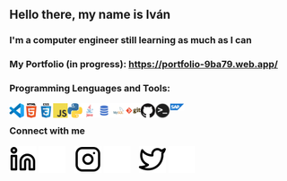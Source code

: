 ## Hello there, my name is Iván

### I'm a computer engineer still learning as much as I can

### My Portfolio (in progress): https://portfolio-9ba79.web.app/


### Programming Lenguages and Tools:
<img align="left" alt="Visual Studio Code" width="26px" src="https://raw.githubusercontent.com/github/explore/80688e429a7d4ef2fca1e82350fe8e3517d3494d/topics/visual-studio-code/visual-studio-code.png" />
<img align="left" alt="HTML5" width="26px" src="https://raw.githubusercontent.com/github/explore/80688e429a7d4ef2fca1e82350fe8e3517d3494d/topics/html/html.png" />
<img align="left" alt="CSS3" width="26px" src="https://raw.githubusercontent.com/github/explore/80688e429a7d4ef2fca1e82350fe8e3517d3494d/topics/css/css.png" />
<img align="left" alt="JavaScript" width="26px" src="https://raw.githubusercontent.com/github/explore/80688e429a7d4ef2fca1e82350fe8e3517d3494d/topics/javascript/javascript.png" />
<img align="left" alt="Python" width="26px" src="./img/python.jpg" />
<img align="left" alt="Java" width="26px" src="./img/Java.png" />
<img align="left" alt="SQL" width="26px" src="https://raw.githubusercontent.com/github/explore/80688e429a7d4ef2fca1e82350fe8e3517d3494d/topics/sql/sql.png" />
<img align="left" alt="MySQL" width="26px" src="https://raw.githubusercontent.com/github/explore/80688e429a7d4ef2fca1e82350fe8e3517d3494d/topics/mysql/mysql.png" />
<img align="left" alt="Git" width="26px" src="https://raw.githubusercontent.com/github/explore/80688e429a7d4ef2fca1e82350fe8e3517d3494d/topics/git/git.png" />
<img align="left" alt="GitHub" width="26px" src="https://raw.githubusercontent.com/github/explore/78df643247d429f6cc873026c0622819ad797942/topics/github/github.png" />
<img align="left" alt="Terminal" width="26px" src="https://raw.githubusercontent.com/github/explore/80688e429a7d4ef2fca1e82350fe8e3517d3494d/topics/terminal/terminal.png" />
<img align="left" alt="SAP" width="26px" src="./img/sap.jpg" />

<br />

### Connect with me
[![linkedin](./img/linkedin-light.svg)](https://www.linkedin.com/in/iv%C3%A1n-cantero-mart%C3%ADn-18a8a41b7/#gh-light-mode-only)
[![linkedin](./img/linkedin-dark.svg)](https://www.linkedin.com/in/iv%C3%A1n-cantero-mart%C3%ADn-18a8a41b7/#gh-dark-mode-only)
&nbsp;&nbsp;
[![instagram](./img/instagram-light.svg)](https://instagram.com/ivan.cantero40#gh-light-mode-only)
[![instagram](./img/instagram-dark.svg)](https://instagram.com/ivan.cantero40#gh-dark-mode-only)
&nbsp;&nbsp;
[![twitter](./img/twitter-light.svg)](https://twitter.com/CanteroMH#gh-light-mode-only)
[![twitter](./img/twitter-dark.svg)](https://twitter.com/CanteroMH#gh-dark-mode-only)

<br /> 

[linkedin]:https://www.linkedin.com/in/iv%C3%A1n-cantero-mart%C3%ADn-18a8a41b7/
[instagram]: https://www.instagram.com/ivancantero.38/?hl=es
[twitter]:https://twitter.com/CanteroMH


